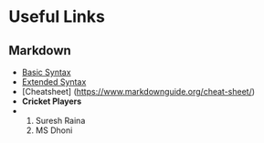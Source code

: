 # Useful Links
## Markdown
- [Basic Syntax](https://www.markdownguide.org/basic-syntax/)
- [Extended Syntax](https://www.markdownguide.org/extended-syntax/)
- [Cheatsheet] (https://www.markdownguide.org/cheat-sheet/)
- **Cricket Players**
- 1. Suresh Raina
  2. MS Dhoni
